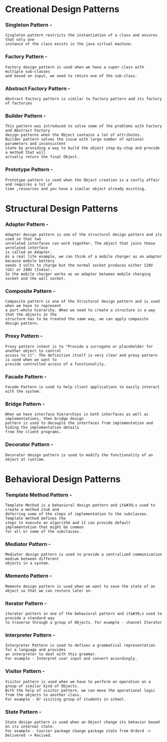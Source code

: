 # Creational Design Patterns

### Singleton Pattern -
    Singleton pattern restricts the instantiation of a class and ensures that only one
    instance of the class exists in the java virtual machine.
### Factory Pattern -
    Factory design pattern is used when we have a super class with multiple sub-classes
    and based on input, we need to return one of the sub-class.
### Abstract Factory Pattern -
    Abstract Factory pattern is similar to Factory pattern and its factory of factories
### Builder Pattern -
    This pattern was introduced to solve some of the problems with Factory and Abstract Factory 
    design patterns when the Object contains a lot of attributes. 
    Builder pattern solves the issue with large number of optional parameters and inconsistent 
    state by providing a way to build the object step-by-step and provide a method that will 
    actually return the final Object.
### Prototype Pattern -
    Prototype pattern is used when the Object creation is a costly affair and requires a lot of 
    time ,resources and you have a similar object already existing.

# Structural Design Patterns
### Adapter Pattern -
    Adapter design pattern is one of the structural design pattern and its used so that two 
    unrelated interfaces can work together. The object that joins these unrelated interface 
    is called an Adapter. 
    As a real life example, we can think of a mobile charger as an adapter because mobile battery 
    needs 3 volts to charge but the normal socket produces either 120V (US) or 240V (India). 
    So the mobile charger works as an adapter between mobile charging socket and the wall socket.
### Composite Pattern -
    Composite pattern is one of the Structural design pattern and is used when we have to represent 
    a part-whole hierarchy. When we need to create a structure in a way that the objects in the 
    structure has to be treated the same way, we can apply composite design pattern.
### Proxy Pattern -
    Proxy pattern intent is to "Provide a surrogate or placeholder for another object to control 
    access to it". The definition itself is very clear and proxy pattern is used when we want to 
    provide controlled access of a functionality.
### Facade Pattern  -
    Facade Pattern is used to help client applications to easily interact with the system.
### Bridge Pattern -
    When we have interface hierarchies in both interfaces as well as implementations, then bridge design 
    pattern is used to decouple the interfaces from implementation and hiding the implementation details 
    from the client programs.
### Decorator Pattern -
    Decorator design pattern is used to modify the functionality of an object at runtime.

# Behavioral Design Patterns
### Template Method Pattern -
    Template Method is a behavioral design pattern and it&#39;s used to create a method stub and 
    deferring some of the steps of implementation to the subclasses. Template method defines the 
    steps to execute an algorithm and it can provide default implementation that might be common 
    for all or some of the subclasses.
### Mediator Pattern -
    Mediator design pattern is used to provide a centralized communication medium between different 
    objects in a system.
### Memento Pattern -
    Memento design pattern is used when we want to save the state of an object so that we can restore later on.
### Iterator Pattern -
    iterator pattern in one of the behavioral pattern and it&#39;s used to provide a standard way 
    to traverse through a group of Objects. For example - channel Iterator
### Interpreter Pattern -
    Interpreter Pattern is used to defines a grammatical representation for a language and provides 
    an interpreter to deal with this grammar. 
    For example - Interpret user input and convert accordingly.
### Visitor Pattern -
    Visitor pattern is used when we have to perform an operation on a group of similar kind of Objects. 
    With the help of visitor pattern, we can move the operational logic from the objects to another class. 
    For example - Dr visiting group of students in school.
### State Pattern -
    State design pattern is used when an Object change its behavior based on its internal state. 
    For example - Courier package change package state from Orderd -> Delivered -> Recived.